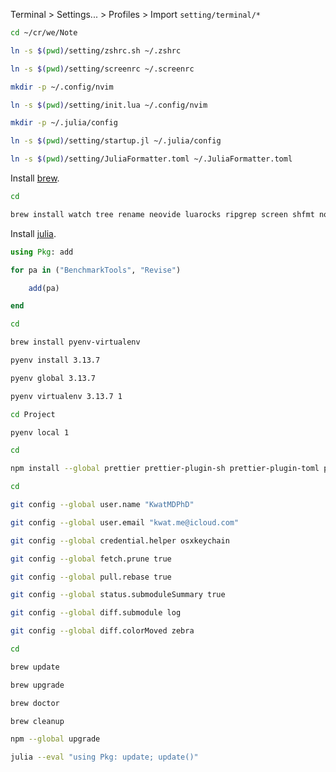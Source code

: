 Terminal > Settings... > Profiles > Import `setting/terminal/*`

```bash
cd ~/cr/we/Note

ln -s $(pwd)/setting/zshrc.sh ~/.zshrc

ln -s $(pwd)/setting/screenrc ~/.screenrc

mkdir -p ~/.config/nvim

ln -s $(pwd)/setting/init.lua ~/.config/nvim

mkdir -p ~/.julia/config

ln -s $(pwd)/setting/startup.jl ~/.julia/config

ln -s $(pwd)/setting/JuliaFormatter.toml ~/.JuliaFormatter.toml
```

Install [brew](https://brew.sh).

```bash
cd

brew install watch tree rename neovide luarocks ripgrep screen shfmt node yarn exiftool imagemagick
```

Install [julia](https://julialang.org/install).

```julia
using Pkg: add

for pa in ("BenchmarkTools", "Revise")

    add(pa)

end
```

```bash
cd

brew install pyenv-virtualenv

pyenv install 3.13.7

pyenv global 3.13.7
```

```bash
pyenv virtualenv 3.13.7 1

cd Project

pyenv local 1
```

```bash
cd

npm install --global prettier prettier-plugin-sh prettier-plugin-toml prettier-plugin-tailwindcss @prettier/plugin-lua
```

```bash
cd

git config --global user.name "KwatMDPhD"

git config --global user.email "kwat.me@icloud.com"

git config --global credential.helper osxkeychain

git config --global fetch.prune true

git config --global pull.rebase true

git config --global status.submoduleSummary true

git config --global diff.submodule log

git config --global diff.colorMoved zebra
```

```bash
cd

brew update

brew upgrade

brew doctor

brew cleanup

npm --global upgrade

julia --eval "using Pkg: update; update()"
```
